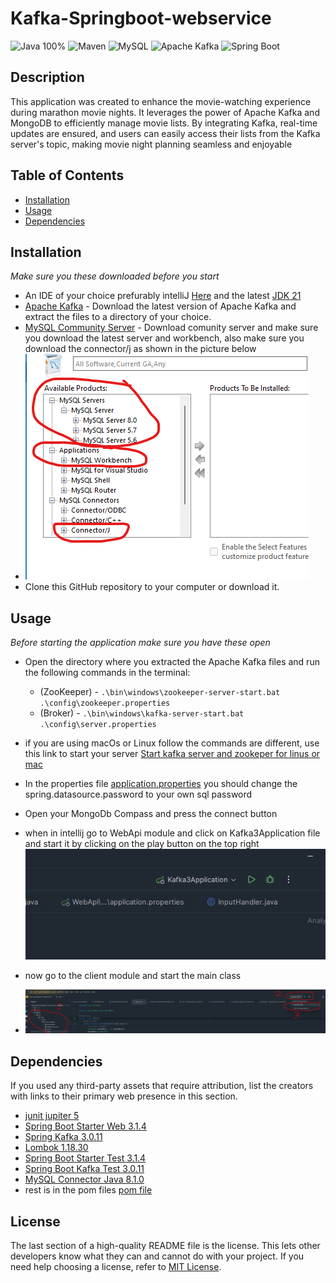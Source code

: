 # Kafka-Springboot-webservice
![Java 100%](https://img.shields.io/badge/Java-100%25-%23E57300)
![Maven](https://img.shields.io/badge/Maven-%238a6ac8?style=for-the-badge&logo=apache-maven&logoColor=white)
![MySQL](https://img.shields.io/badge/MySQL-blue?style=for-the-badge&logo=mysql&logoColor=white)
![Apache Kafka](https://img.shields.io/badge/Apache%20Kafka-%23FF5722?style=for-the-badge&logo=apache-kafka&logoColor=white)
![Spring Boot](https://img.shields.io/badge/Spring%20Boot-%23009639?style=for-the-badge&logo=spring&logoColor=white)

## Description
This application was created to enhance the movie-watching experience during marathon movie nights. It leverages the power of Apache Kafka and MongoDB to efficiently manage movie lists. By integrating Kafka, real-time updates are ensured, and users can easily access their lists from the Kafka server's topic, making movie night planning seamless and enjoyable

## Table of Contents

+ [Installation](#installation)
+ [Usage](#usage)
+ [Dependencies](#Dependencies)

## Installation

*Make sure you these downloaded before you start*
+ An IDE of your choice prefurably intelliJ [Here](https://www.jetbrains.com/idea/download/#section=windows) and the latest [JDK 21](https://www.oracle.com/se/java/technologies/downloads/)
+ [Apache Kafka](https://www.apache.org/dyn/closer.cgi?path=/kafka/3.5.0/kafka_2.13-3.5.0.tgz) - Download the latest version of Apache Kafka and extract the files to a directory of your choice.
+ [MySQL Community Server](https://dev.mysql.com/downloads/mysql/) - Download comunity server and make sure you download the latest server and workbench, also make sure you download the connector/j as shown in the picture below
+ ![download](picture/download.png)
+ Clone this GitHub repository to your computer or download it.
## Usage
*Before starting the application make sure you have these open*
+ Open the directory where you extracted the Apache Kafka files and run the following commands in the terminal:
    + (ZooKeeper) - `.\bin\windows\zookeeper-server-start.bat .\config\zookeeper.properties`
    + (Broker) - `.\bin\windows\kafka-server-start.bat .\config\server.properties`
+ if you are using macOs or Linux follow the commands are different, use this link to start your server [Start kafka server and zookeper for linus or mac](https://kafka.apache.org/quickstart)

+ In the properties file [application.properties](WebApi/src/main/resources/application.properties) you should change the spring.datasource.password to your own sql password
+ Open your MongoDb Compass and press the connect button
+ when in intellij go to WebApi module and click on Kafka3Application file and start it by clicking on the play button on the top right
<br>![KafkaApp](picture/kafkaApp.jpg)

+ now go to the client module and start the main class
+ ![clientApp](picture/main.jpg)

## Dependencies
If you used any third-party assets that require attribution, list the creators with links to their primary web presence in this section.
+ [junit jupiter 5](https://mvnrepository.com/artifact/org.junit.jupiter/junit-jupiter/5.7.0)
+ [Spring Boot Starter Web 3.1.4](https://mvnrepository.com/artifact/org.springframework.boot/spring-boot-starter-web/3.1.4)
+ [Spring Kafka 3.0.11](https://mvnrepository.com/artifact/org.springframework.kafka/spring-kafka/3.0.11)
+ [Lombok 1.18.30](https://mvnrepository.com/artifact/org.projectlombok/lombok/1.18.30)
+ [Spring Boot Starter Test 3.1.4](https://mvnrepository.com/artifact/org.springframework.boot/spring-boot-starter-test/3.1.4)
+ [Spring Boot Kafka Test 3.0.11](https://mvnrepository.com/artifact/org.springframework.kafka/spring-kafka-test/3.0.11)
+ [MySQL Connector Java 8.1.0](https://mvnrepository.com/artifact/com.mysql/mysql-connector-j/8.1.0)
+ rest is in the pom files [pom file](pom.xml)


## License

The last section of a high-quality README file is the license. This lets other developers know what they can and cannot do with your project. If you need help choosing a license, refer to [MIT License](https://choosealicense.com/licenses/mit/).
